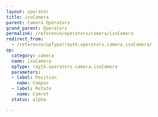```yaml
---
layout: operator
title: isoCamera
parent: Camera Operators
grand_parent: Operators
permalink: /reference/operators/camera/isoCamera
redirect_from:
  - /reference/opType/raytk.operators.camera.isoCamera/
op:
  category: camera
  name: isoCamera
  opType: raytk.operators.camera.isoCamera
  parameters:
  - label: Position
    name: Campos
  - label: Rotate
    name: Camrot
  status: alpha

---
```

